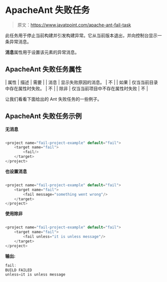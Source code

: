 # ApacheAnt 失败任务

> 原文：<https://www.javatpoint.com/apache-ant-fail-task>

此任务用于停止当前构建并引发构建异常。它从当前版本退出，并向控制台显示一条异常消息。

**消息**属性用于设置该元素的异常消息。

## ApacheAnt 失败任务属性

| 属性 | 描述 | 需要 |
| 消息 | 显示失败原因的消息。 | 不 |
| 如果 | 仅当当前目录中存在属性时失败。 | 不 |
| 除非 | 仅当当前项目中不存在属性时失败 | 不 |

让我们看看下面给出的 Ant 失败任务的一些例子。

## ApacheAnt 失败任务示例

**无消息**

```java

<project name="fail-project-example" default="fail">
	<target name="fail">
		<fail/>
	</target>
</project>

```

**也设置消息**

```java

<project name="fail-project-example" default="fail">
	<target name="fail">
		<fail message="something went wrong"/>
	</target>
</project>

```

**使用除非**

```java

<project name="fail-project-example" default="fail">
	<target name="fail">
		<fail unless="it is unless message"/>
	</target>
</project>

```

**输出:**

```java
fail:
BUILD FAILED
unless=it is unless message

```
